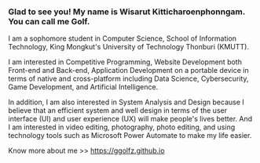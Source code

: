 ### Glad to see you! My name is Wisarut Kitticharoenphonngam. You can call me Golf.

I am a sophomore student in Computer Science, School of Information Technology, King Mongkut's University of Technology Thonburi (KMUTT).

I am interested in Competitive Programming, Website Development both Front-end and Back-end, Application Development on a portable device in terms of native and cross-platform including Data Science, Cybersecurity, Game Development, and Artificial Intelligence.

In addition, I am also interested in System Analysis and Design because I believe that an efficient system and well design in terms of the user interface (UI) and user experience (UX) will make people's lives better. And I am interested in video editing, photography, photo editing, and using technology tools such as Microsoft Power Automate to make my life easier.

Know more about me >> https://ggolfz.github.io
